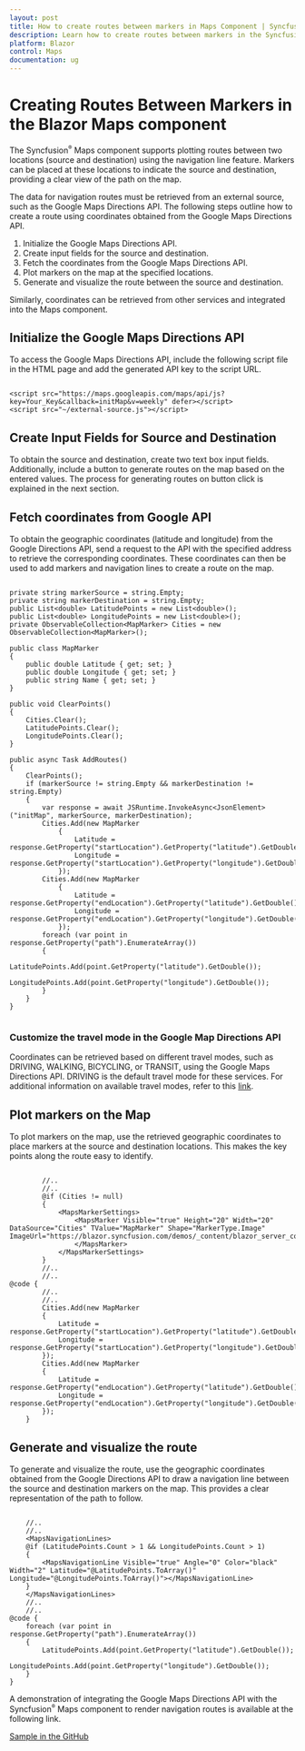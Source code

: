 ```yaml
---
layout: post
title: How to create routes between markers in Maps Component | Syncfusion
description: Learn how to create routes between markers in the Syncfusion Blazor Maps component using API and navigation lines.
platform: Blazor
control: Maps
documentation: ug
---
```


# Creating Routes Between Markers in the Blazor Maps component

The Syncfusion<sup style="font-size:70%">&reg;</sup> Maps component supports plotting routes between two locations (source and destination) using the navigation line feature. Markers can be placed at these locations to indicate the source and destination, providing a clear view of the path on the map.

The data for navigation routes must be retrieved from an external source, such as the Google Maps Directions API. The following steps outline how to create a route using coordinates obtained from the Google Maps Directions API.

1. Initialize the Google Maps Directions API.
2. Create input fields for the source and destination.
3. Fetch the coordinates from the Google Maps Directions API.
4. Plot markers on the map at the specified locations.
5. Generate and visualize the route between the source and destination.

Similarly, coordinates can be retrieved from other services and integrated into the Maps component.

## Initialize the Google Maps Directions API

To access the Google Maps Directions API, include the following script file in the HTML page and add the generated API key to the script URL.

```

<script src="https://maps.googleapis.com/maps/api/js?key=Your_Key&callback=initMap&v=weekly" defer></script>
<script src="~/external-source.js"></script>

```

## Create Input Fields for Source and Destination

To obtain the source and destination, create two text box input fields. Additionally, include a button to generate routes on the map based on the entered values. The process for generating routes on button click is explained in the next section.

## Fetch coordinates from Google API

To obtain the geographic coordinates (latitude and longitude) from the Google Directions API, send a request to the API with the specified address to retrieve the corresponding coordinates. These coordinates can then be used to add markers and navigation lines to create a route on the map.

```

private string markerSource = string.Empty;
private string markerDestination = string.Empty;
public List<double> LatitudePoints = new List<double>();
public List<double> LongitudePoints = new List<double>();
private ObservableCollection<MapMarker> Cities = new ObservableCollection<MapMarker>();

public class MapMarker
{
    public double Latitude { get; set; }
    public double Longitude { get; set; }
    public string Name { get; set; }
}

public void ClearPoints()
{
    Cities.Clear();
    LatitudePoints.Clear();
    LongitudePoints.Clear();
}

public async Task AddRoutes()
{
    ClearPoints();
    if (markerSource != string.Empty && markerDestination != string.Empty)
    {
        var response = await JSRuntime.InvokeAsync<JsonElement>("initMap", markerSource, markerDestination);
        Cities.Add(new MapMarker
            {
                Latitude = response.GetProperty("startLocation").GetProperty("latitude").GetDouble(),
                Longitude = response.GetProperty("startLocation").GetProperty("longitude").GetDouble()
            });
        Cities.Add(new MapMarker
            {
                Latitude = response.GetProperty("endLocation").GetProperty("latitude").GetDouble(),
                Longitude = response.GetProperty("endLocation").GetProperty("longitude").GetDouble()
            });
        foreach (var point in response.GetProperty("path").EnumerateArray())
        {
            LatitudePoints.Add(point.GetProperty("latitude").GetDouble());
            LongitudePoints.Add(point.GetProperty("longitude").GetDouble());
        }
    }
}
    
```

### Customize the travel mode in the Google Map Directions API

Coordinates can be retrieved based on different travel modes, such as DRIVING, WALKING, BICYCLING, or TRANSIT, using the Google Maps Directions API. DRIVING is the default travel mode for these services. For additional information on available travel modes, refer to this [link](https://developers.google.com/maps/documentation/javascript/directions#TravelModes).

## Plot markers on the Map

To plot markers on the map, use the retrieved geographic coordinates to place markers at the source and destination locations. This makes the key points along the route easy to identify.

```

        //..
        //..
        @if (Cities != null)
        {
            <MapsMarkerSettings>
                <MapsMarker Visible="true" Height="20" Width="20" DataSource="Cities" TValue="MapMarker" Shape="MarkerType.Image" ImageUrl="https://blazor.syncfusion.com/demos/_content/blazor_server_common_net8/images/maps/ballon.png">
                </MapsMarker>
            </MapsMarkerSettings>
        }
        //..
        //..
@code {
        //..
        //..
        Cities.Add(new MapMarker
        {
            Latitude = response.GetProperty("startLocation").GetProperty("latitude").GetDouble(),
            Longitude = response.GetProperty("startLocation").GetProperty("longitude").GetDouble()
        });
        Cities.Add(new MapMarker
        {
            Latitude = response.GetProperty("endLocation").GetProperty("latitude").GetDouble(),
            Longitude = response.GetProperty("endLocation").GetProperty("longitude").GetDouble()
        });
    }

```

## Generate and visualize the route

To generate and visualize the route, use the geographic coordinates obtained from the Google Directions API to draw a navigation line between the source and destination markers on the map. This provides a clear representation of the path to follow.

```

    //..
    //..
    <MapsNavigationLines>
    @if (LatitudePoints.Count > 1 && LongitudePoints.Count > 1)
    {
        <MapsNavigationLine Visible="true" Angle="0" Color="black" Width="2" Latitude="@LatitudePoints.ToArray()" Longitude="@LongitudePoints.ToArray()"></MapsNavigationLine>
    }
    </MapsNavigationLines>
    //..
    //..
@code {
    foreach (var point in response.GetProperty("path").EnumerateArray())
    {
        LatitudePoints.Add(point.GetProperty("latitude").GetDouble());
        LongitudePoints.Add(point.GetProperty("longitude").GetDouble());
    }
}

```

A demonstration of integrating the Google Maps Directions API with the Syncfusion<sup style="font-size:70%">&reg;</sup> Maps component to render navigation routes is available at the following link.

[Sample in the GitHub](https://github.com/SyncfusionExamples/how-to-create-a-route-between-the-markers-in-the-Blazor-maps)
